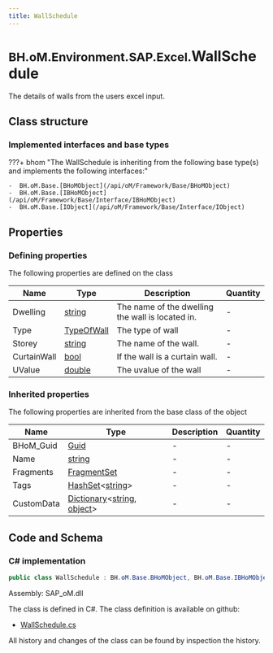 ```yaml
---
title: WallSchedule
---
```


# <small>BH.oM.Environment.SAP.Excel.</small>**WallSchedule**

The details of walls from the users excel input.

## Class structure

### Implemented interfaces and base types

???+ bhom "The WallSchedule is inheriting from the following base type(s) and implements the following interfaces:"

    -  BH.oM.Base.[BHoMObject](/api/oM/Framework/Base/BHoMObject)
    -  BH.oM.Base.[IBHoMObject](/api/oM/Framework/Base/Interface/IBHoMObject)
    -  BH.oM.Base.[IObject](/api/oM/Framework/Base/Interface/IObject)


## Properties



### Defining properties

The following properties are defined on the class

| Name             | Type             | Description      | Quantity         |
|------------------|------------------|------------------|------------------|
| Dwelling | [string](https://learn.microsoft.com/en-us/dotnet/api/System.String?view=netstandard-2.0) | The name of the dwelling the wall is located in. | - |
| Type | [TypeOfWall](/api/oM/Adapter/Environment/Enums/TypeOfWall) | The type of wall | - |
| Storey | [string](https://learn.microsoft.com/en-us/dotnet/api/System.String?view=netstandard-2.0) | The name of the wall. | - |
| CurtainWall | [bool](https://learn.microsoft.com/en-us/dotnet/api/System.Boolean?view=netstandard-2.0) | If the wall is a curtain wall. | - |
| UValue | [double](https://learn.microsoft.com/en-us/dotnet/api/System.Double?view=netstandard-2.0) | The uvalue of the wall | - |


### Inherited properties
The following properties are inherited from the base class of the object

| Name             | Type             | Description      | Quantity         |
|------------------|------------------|------------------|------------------|
| BHoM_Guid | [Guid](https://learn.microsoft.com/en-us/dotnet/api/System.Guid?view=netstandard-2.0) | - | - |
| Name | [string](https://learn.microsoft.com/en-us/dotnet/api/System.String?view=netstandard-2.0) | - | - |
| Fragments | [FragmentSet](/api/oM/Framework/Base/FragmentSet) | - | - |
| Tags | [HashSet](https://learn.microsoft.com/en-us/dotnet/api/System.Collections.Generic.HashSet-1?view=netstandard-2.0)&lt;[string](https://learn.microsoft.com/en-us/dotnet/api/System.String?view=netstandard-2.0)&gt; | - | - |
| CustomData | [Dictionary](https://learn.microsoft.com/en-us/dotnet/api/System.Collections.Generic.Dictionary-2?view=netstandard-2.0)&lt;[string](https://learn.microsoft.com/en-us/dotnet/api/System.String?view=netstandard-2.0), [object](https://learn.microsoft.com/en-us/dotnet/api/System.Object?view=netstandard-2.0)&gt; | - | - |


## Code and Schema

### C# implementation

``` C# title="C#"
public class WallSchedule : BH.oM.Base.BHoMObject, BH.oM.Base.IBHoMObject, BH.oM.Base.IObject
```

Assembly: SAP_oM.dll

The class is defined in C#. The class definition is available on github:

- [WallSchedule.cs](https://github.com/BHoM/SAP_Toolkit/blob/develop/SAP_oM/Excel\WallSchedule.cs)

All history and changes of the class can be found by inspection the history.
